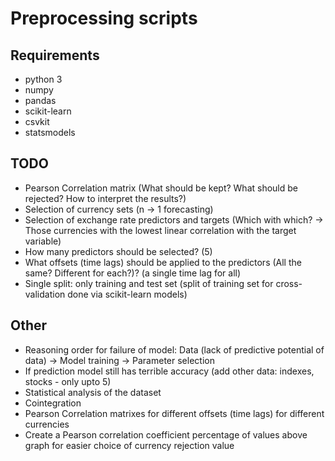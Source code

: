 # Preprocessing scripts

## Requirements

- python 3
- numpy
- pandas
- scikit-learn
- csvkit
- statsmodels

## TODO

+ Pearson Correlation matrix (What should be kept? What should be rejected? How to interpret the results?)
+ Selection of currency sets (n -> 1 forecasting)
+ Selection of exchange rate predictors and targets (Which with which? -> Those currencies with the lowest linear correlation with the target variable)
+ How many predictors should be selected? (5)
+ What offsets (time lags) should be applied to the predictors (All the same? Different for each?)? (a single time lag for all)
+ Single split: only training and test set (split of training set for cross-validation done via scikit-learn models)

## Other

- Reasoning order for failure of model: Data (lack of predictive potential of data) -> Model training -> Parameter selection
- If prediction model still has terrible accuracy (add other data: indexes, stocks - only upto 5)
- Statistical analysis of the dataset
- Cointegration
- Pearson Correlation matrixes for different offsets (time lags) for different currencies
- Create a Pearson correlation coefficient percentage of values above graph for easier choice of currency rejection value

